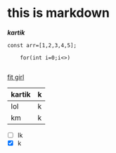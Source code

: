 # this is markdown 

***kartik***
```
const arr=[1,2,3,4,5];

    for(int i=0;i<>)


```

[fit girl](fitgirl)

|kartik|k|
|------|--|
|lol|k|
|km|k|

- [ ] lk
- [X] k